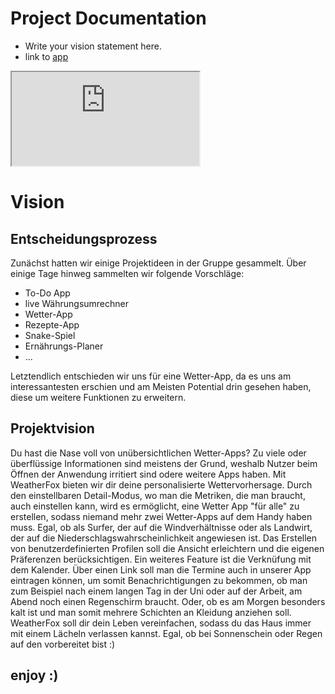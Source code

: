 <link rel="stylesheet" href="extra_styles.css" />

# Project Documentation

- Write your vision statement here.
- link to [app](https://hcifr-1-baikenov-mechiki-polskiy-vikulov-hci-tra-589f306b749edf.h-da.io/app/)

<div class="mobile-frame">
<iframe src="https://hcifr-1-baikenov-mechiki-polskiy-vikulov-hci-tra-589f306b749edf.h-da.io/app/" seamless></iframe>
</div>



# Vision

## Entscheidungsprozess
Zunächst hatten wir einige Projektideen in der Gruppe gesammelt. Über einige Tage hinweg sammelten wir folgende Vorschläge:
- To-Do App
- live Währungsumrechner
- Wetter-App
- Rezepte-App
- Snake-Spiel
- Ernährungs-Planer
- ... 

Letztendlich entschieden wir uns für eine Wetter-App, da es uns am interessantesten
erschien und am Meisten Potential drin gesehen haben, diese um weitere Funktionen zu erweitern.

## Projektvision
Du hast die Nase voll von unübersichtlichen Wetter-Apps? Zu viele oder überflüssige Informationen sind meistens der Grund, weshalb Nutzer beim Öffnen der Anwendung irritiert sind odere weitere Apps haben. Mit WeatherFox bieten wir dir deine personalisierte Wettervorhersage. 
Durch den einstellbaren Detail-Modus, wo man die Metriken, die man braucht, auch einstellen kann, wird es ermöglicht, eine Wetter App "für alle" zu erstellen, sodass niemand mehr zwei Wetter-Apps auf dem Handy haben muss. Egal, ob als Surfer, der auf die Windverhältnisse oder als Landwirt, der auf die Niederschlagswahrscheinlichkeit angewiesen ist. Das Erstellen von benutzerdefinierten Profilen soll die Ansicht erleichtern und die eigenen Präferenzen berücksichtigen. 
Ein weiteres Feature ist die Verknüfung mit dem Kalender. Über einen Link soll man die Termine auch in unserer App eintragen können, um somit Benachrichtigungen zu bekommen, ob man zum Beispiel nach einem langen Tag in der Uni oder auf der Arbeit, am Abend noch einen Regenschirm braucht. Oder, ob es am Morgen besonders kalt ist und man somit mehrere Schichten an Kleidung anziehen soll. 
WeatherFox soll dir dein Leben vereinfachen, sodass du das Haus immer mit einem Lächeln verlassen kannst. Egal, ob bei Sonnenschein oder Regen auf den vorbereitet bist :)



## enjoy :)
